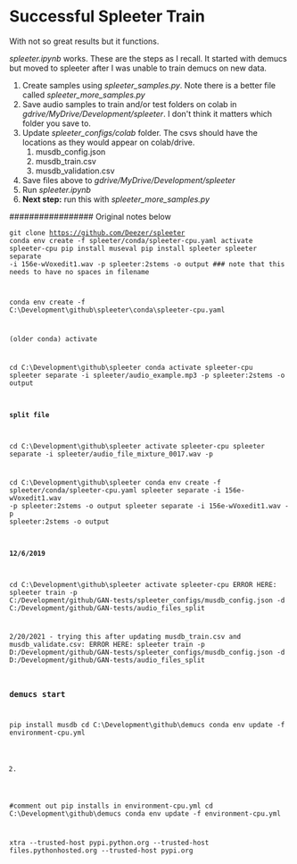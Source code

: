 # Successful Spleeter Train
With not so great results but it functions.

*spleeter.ipynb* works.  These are the steps as I recall.  It started with demucs but moved to spleeter after I was unable to train demucs on new data.
1. Create samples using *spleeter_samples.py*. Note there is a better file called *spleeter_more_samples.py*
1. Save audio samples to train and/or test folders on colab in *gdrive/MyDrive/Development/spleeter*.  I don't think it matters which folder you save to. 
1. Update *spleeter_configs/colab* folder.  The csvs should have the locations as they would appear on colab/drive.
   1. musdb_config.json
   1. musdb_train.csv
   1. musdb_validation.csv
1. Save files above to *gdrive/MyDrive/Development/spleeter* 
1. Run *spleeter.ipynb*
1. **Next step:** run this with *spleeter_more_samples.py*

################# Original notes below

<code>git clone https://github.com/Deezer/spleeter
conda env create -f spleeter/conda/spleeter-cpu.yaml
activate spleeter-cpu
pip install museval
pip install spleeter
spleeter separate -i 156e-wVoxedit1.wav -p spleeter:2stems -o output  ### note that this needs to have no spaces in filename

conda env create -f C:\Development\github\spleeter\conda\spleeter-cpu.yaml

(older conda)
activate <envname>

cd C:\Development\github\spleeter
conda activate spleeter-cpu
spleeter separate -i spleeter/audio_example.mp3 -p spleeter:2stems -o output

#### split file
cd C:\Development\github\spleeter
activate spleeter-cpu
spleeter separate -i spleeter/audio_file_mixture_0017.wav -p 

cd C:\Development\github\spleeter
conda env create -f spleeter/conda/spleeter-cpu.yaml
spleeter separate -i 156e-wVoxedit1.wav -p spleeter:2stems -o output
spleeter separate -i 156e-wVoxedit1.wav -p spleeter:2stems -o output

#### 12/6/2019
cd C:\Development\github\spleeter
activate spleeter-cpu
ERROR HERE: spleeter train -p C:/Development/github/GAN-tests/spleeter_configs/musdb_config.json -d C:/Development/github/GAN-tests/audio_files_split

2/20/2021 - trying this after updating musdb_train.csv and musdb_validate.csv:
ERROR HERE: spleeter train -p D:/Development/github/GAN-tests/spleeter_configs/musdb_config.json -d D:/Development/github/GAN-tests/audio_files_split


### demucs start
pip install musdb
cd C:\Development\github\demucs
conda env update -f environment-cpu.yml

2)
#comment out pip installs in environment-cpu.yml
cd C:\Development\github\demucs
conda env update -f environment-cpu.yml

xtra --trusted-host pypi.python.org --trusted-host files.pythonhosted.org --trusted-host pypi.org

</code>
